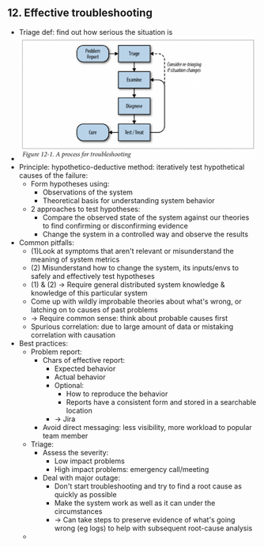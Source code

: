 ## 12. Effective troubleshooting
- Triage def: find out how serious the situation is
- <img src="./resources/12-1.png" width="500">
- Principle: hypothetico-deductive method: iteratively test hypothetical causes of the failure:
  - Form hypotheses using:
    - Observations of the system
    - Theoretical basis for understanding system behavior
  - 2 approaches to test hypotheses:
    - Compare the observed state of the system against our theories to find confirming or disconfirming evidence
    - Change the system in a controlled way and observe the results
- Common pitfalls:
  - (1)Look at symptoms that aren't relevant or misunderstand the meaning of system metrics
  - (2) Misunderstand how to change the system, its inputs/envs to safely and effectively test hypotheses
  - (1) & (2) -> Require general distributed system knowledge & knowledge of this particular system
  - Come up with wildly improbable theories about what's wrong, or latching on to causes of past problems
  - -> Require common sense: think about probable causes first
  - Spurious correlation: due to large amount of data or mistaking correlation with causation
- Best practices:
  - Problem report:
    - Chars of effective report:
      - Expected behavior
      - Actual behavior
      - Optional:
        - How to reproduce the behavior
        - Reports have a consistent form and stored in a searchable location
      - -> Jira
    - Avoid direct messaging: less visibility, more workload to popular team member
  - Triage:
    - Assess the severity:
      - Low impact problems
      - High impact problems: emergency call/meeting
    - Deal with major outage:
      - Don't start troubleshooting and try to find a root cause as quickly as possible
      - Make the system work as well as it can under the circumstances
      - -> Can take steps to preserve evidence of what's going wrong (eg logs) to help with subsequent root-cause analysis
  - 
